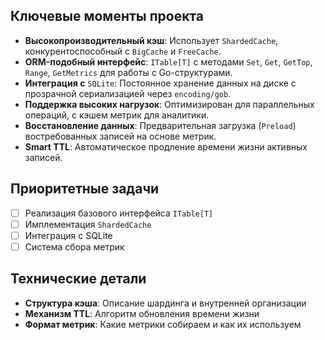 ## Ключевые моменты проекта
- **Высокопроизводительный кэш**: Использует `ShardedCache`, конкурентоспособный с `BigCache` и `FreeCache`.
- **ORM-подобный интерфейс**: `ITable[T]` с методами `Set`, `Get`, `GetTop`, `Range`, `GetMetrics` для работы с Go-структурами.
- **Интеграция с** `SQLite`: Постоянное хранение данных на диске с прозрачной сериализацией через `encoding/gob`.
- **Поддержка высоких нагрузок**: Оптимизирован для параллельных операций, с кэшем метрик для аналитики.
- **Восстановление данных**: Предварительная загрузка (`Preload`) востребованных записей на основе метрик.
- **Smart TTL**: Автоматическое продление времени жизни активных записей.

## Приоритетные задачи
- [ ] Реализация базового интерфейса `ITable[T]`
- [ ] Имплементация `ShardedCache`
- [ ] Интеграция с SQLite
- [ ] Система сбора метрик

## Технические детали
- **Структура кэша**: Описание шардинга и внутренней организации
- **Механизм TTL**: Алгоритм обновления времени жизни
- **Формат метрик**: Какие метрики собираем и как их используем